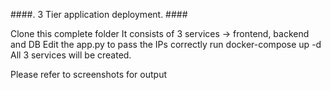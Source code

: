 ####.   3 Tier application deployment. ####

Clone this complete folder
It consists of 3 services -> frontend, backend and DB
Edit the app.py to pass the IPs correctly
run docker-compose up -d
All 3 services will be created.

Please refer to screenshots for output
